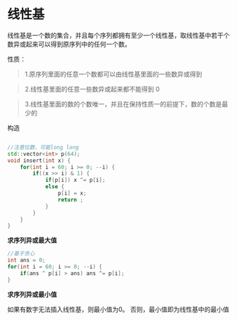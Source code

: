 

# 线性基

线性基是一个数的集合，并且每个序列都拥有至少一个线性基，取线性基中若干个数异或起来可以得到原序列中的任何一个数。

性质：
> 1.原序列里面的任意一个数都可以由线性基里面的一些数异或得到

> 2.线性基里面的任意一些数异或起来都不能得到 0

> 3.线性基里面的数的个数唯一，并且在保持性质一的前提下，数的个数是最少的

构造
```c++

//注意位数，可能long long
std::vector<int> p(64);
void insert(int x) {
    for(int i = 60; i >= 0; --i) {
        if((x >> i) & 1) {
            if(p[i]) x ^= p[i];
            else {
                p[i] = x;
                return ;
            }
        }
    }
}
```

**求序列异或最大值**
```c++
//基于贪心
int ans = 0;
for(int i = 60; i >= 0; --i) {
    if(ans ^ p[i] > ans) ans ^= p[i];
}
```

**求序列异或最小值**

如果有数字无法插入线性基，则最小值为0。
否则，最小值即为线性基中的最小值
